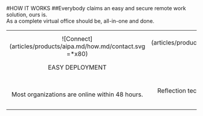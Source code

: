 <div class="product-how" markdown="1">
#HOW IT WORKS
##Everybody claims an easy and secure remote work solution, ours is.<br/>As a complete virtual office should be, all-in-one and done.
<br/>

|   |   |   |
|:------:|:----------:|:----------:|
| ![Connect] (articles/products/aipa.md/how.md/contact.svg =*x80)<p class="how-title">EASY DEPLOYMENT</p><br/><p class="how-description">Most organizations are online within 48 hours.</p> | ![Configure] (articles/products/aipa.md/how.md/configure.svg =*x80)<p class="how-title">SECURITY</p><br/><p class="how-description">Reflection technology coupled with zero trust cybersecurity.</p> | ![Done] (articles/products/aipa.md/how.md/done.svg =*x80)<p class="how-title">REASONABLE PRICE</p><br/><p class="how-description">Sit back and take advantage of an easy to use solution to analyze your data.</p > |
</div>
